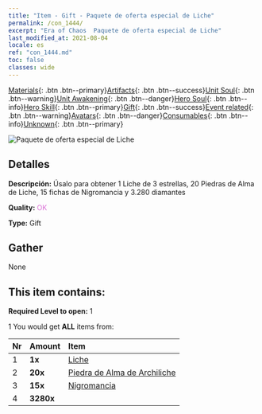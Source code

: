 ```yaml
---
title: "Item - Gift - Paquete de oferta especial de Liche"
permalink: /con_1444/
excerpt: "Era of Chaos  Paquete de oferta especial de Liche"
last_modified_at: 2021-08-04
locale: es
ref: "con_1444.md"
toc: false
classes: wide
---
```

 [Materials](/ItemsES/){: .btn .btn--primary}[Artifacts](/ItemsES/Artifacts/){: .btn .btn--success}[Unit Soul](/ItemsES/UnitSoul/){: .btn .btn--warning}[Unit Awakening](/ItemsES/UnitAwakening/){: .btn .btn--danger}[Hero Soul](/ItemsES/HeroSoul/){: .btn .btn--info}[Hero Skill](/ItemsES/HeroSkill/){: .btn .btn--primary}[Gift](/ItemsES/Gift/){: .btn .btn--success}[Event related](/ItemsES/Events/){: .btn .btn--warning}[Avatars](/ItemsES/Avatars/){: .btn .btn--danger}[Consumables](/ItemsES/Consumables/){: .btn .btn--info}[Unknown](/ItemsES/Unknown/){: .btn .btn--primary}

 ![Paquete de oferta especial de Liche](/images/t/i_907058.png)

## Detalles
 **Descripción:** Úsalo para obtener 1 Liche de 3 estrellas, 20 Piedras de Alma de Liche, 15 fichas de Nigromancia y 3.280 diamantes

 **Quality:** <span style="color: #DA70D6">OK</span>

 **Type:** Gift

## Gather

  None

## This item contains:

 **Required Level to open:** 1

 1 You would get **ALL** items  from:

  | Nr | Amount |     Item    |
  |:---|:-------|:------------|
  | 1 |  **1x** | [Liche](/es/units/Lich/) |  | 
  | 2 |  **20x** | [Piedra de Alma de Archiliche](/ItemsES/unt_301/) |  | 
  | 3 |  **15x** | [Nigromancia](/ItemsES/her_460/) |  | 
  | 4 |  **3280x** | <i class="fas fa-gem"/> |  | 
